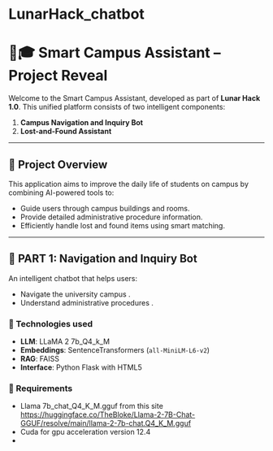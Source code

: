 # LunarHack_chatbot

# 🧠🎓 Smart Campus Assistant – Project Reveal

Welcome to the Smart Campus Assistant, developed as part of **Lunar Hack 1.0**. This unified platform consists of two intelligent components:

1. **Campus Navigation and Inquiry Bot**
2. **Lost-and-Found Assistant**

---

## 📌 Project Overview

This application aims to improve the daily life of students on campus by combining AI-powered tools to:
- Guide users through campus buildings and rooms.
- Provide detailed administrative procedure information.
- Efficiently handle lost and found items using smart matching.

---

## 🧭 PART 1: Navigation and Inquiry Bot

An intelligent chatbot that helps users:
- Navigate the university campus .
- Understand administrative procedures .

### 🔧 Technologies used
- **LLM**: LLaMA 2 7b_Q4_k_M 
- **Embeddings**: SentenceTransformers (`all-MiniLM-L6-v2`)
- **RAG**: FAISS 
- **Interface**: Python Flask with HTML5

### 🧾 Requirements
- Llama 7b_chat_Q4_K_M.gguf  from this site https://huggingface.co/TheBloke/Llama-2-7B-Chat-GGUF/resolve/main/llama-2-7b-chat.Q4_K_M.gguf
- Cuda for gpu acceleration version 12.4
-
